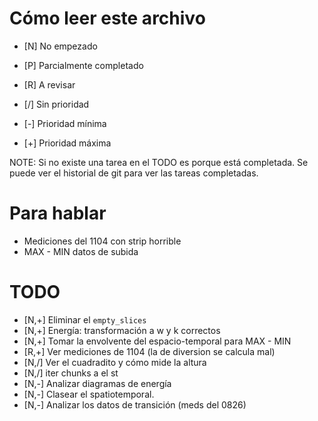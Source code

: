 # Cómo leer este archivo

- [N] No empezado
- [P] Parcialmente completado
- [R] A revisar

- [/] Sin prioridad
- [-] Prioridad mínima
- [+] Prioridad máxima

NOTE: Si no existe una tarea en el TODO es porque está completada. Se puede ver el historial de git para ver las tareas completadas.

# Para hablar
- Mediciones del 1104 con strip horrible
- MAX - MIN datos de subida


# TODO

- [N,+] Eliminar el `empty_slices`
- [N,+] Energía: transformación a w y k correctos
- [N,+] Tomar la envolvente del espacio-temporal para MAX - MIN
- [R,+] Ver mediciones de 1104 (la de diversion se calcula mal)
- [N,/] Ver el cuadradito y cómo mide la altura
- [N,/] iter chunks a el st
- [N,-] Analizar diagramas de energía
- [N,-] Clasear el spatiotemporal.
- [N,-] Analizar los datos de transición (meds del 0826)

